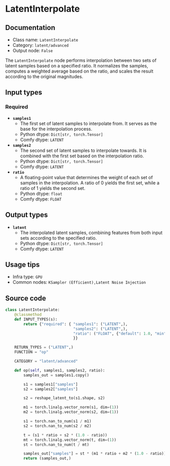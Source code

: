 # LatentInterpolate
## Documentation
- Class name: `LatentInterpolate`
- Category: `latent/advanced`
- Output node: `False`

The `LatentInterpolate` node performs interpolation between two sets of latent samples based on a specified ratio. It normalizes the samples, computes a weighted average based on the ratio, and scales the result according to the original magnitudes.
## Input types
### Required
- **`samples1`**
    - The first set of latent samples to interpolate from. It serves as the base for the interpolation process.
    - Python dtype: `Dict[str, torch.Tensor]`
    - Comfy dtype: `LATENT`
- **`samples2`**
    - The second set of latent samples to interpolate towards. It is combined with the first set based on the interpolation ratio.
    - Python dtype: `Dict[str, torch.Tensor]`
    - Comfy dtype: `LATENT`
- **`ratio`**
    - A floating-point value that determines the weight of each set of samples in the interpolation. A ratio of 0 yields the first set, while a ratio of 1 yields the second set.
    - Python dtype: `float`
    - Comfy dtype: `FLOAT`
## Output types
- **`latent`**
    - The interpolated latent samples, combining features from both input sets according to the specified ratio.
    - Python dtype: `Dict[str, torch.Tensor]`
    - Comfy dtype: `LATENT`
## Usage tips
- Infra type: `GPU`
- Common nodes: `KSampler (Efficient),Latent Noise Injection`


## Source code
```python
class LatentInterpolate:
    @classmethod
    def INPUT_TYPES(s):
        return {"required": { "samples1": ("LATENT",),
                              "samples2": ("LATENT",),
                              "ratio": ("FLOAT", {"default": 1.0, "min": 0.0, "max": 1.0, "step": 0.01}),
                              }}

    RETURN_TYPES = ("LATENT",)
    FUNCTION = "op"

    CATEGORY = "latent/advanced"

    def op(self, samples1, samples2, ratio):
        samples_out = samples1.copy()

        s1 = samples1["samples"]
        s2 = samples2["samples"]

        s2 = reshape_latent_to(s1.shape, s2)

        m1 = torch.linalg.vector_norm(s1, dim=(1))
        m2 = torch.linalg.vector_norm(s2, dim=(1))

        s1 = torch.nan_to_num(s1 / m1)
        s2 = torch.nan_to_num(s2 / m2)

        t = (s1 * ratio + s2 * (1.0 - ratio))
        mt = torch.linalg.vector_norm(t, dim=(1))
        st = torch.nan_to_num(t / mt)

        samples_out["samples"] = st * (m1 * ratio + m2 * (1.0 - ratio))
        return (samples_out,)

```
